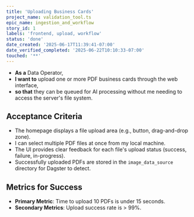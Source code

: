 ```yaml
---
title: 'Uploading Business Cards'
project_name: validation_tool.ts
epic_name: ingestion_and_workflow
story_id: 1
labels: 'frontend, upload, workflow'
status: 'done'
date_created: '2025-06-17T11:39:41-07:00'
date_verified_completed: '2025-06-22T10:10:33-07:00'
touched: '**'
---
```


- **As a** Data Operator,
- **I want to** upload one or more PDF business cards through the web interface,
- **so that** they can be queued for AI processing without me needing to access the server's file system.

## Acceptance Criteria

- The homepage displays a file upload area (e.g., button, drag-and-drop zone).
- I can select multiple PDF files at once from my local machine.
- The UI provides clear feedback for each file's upload status (success, failure, in-progress).
- Successfully uploaded PDFs are stored in the `image_data_source` directory for Dagster to detect.

## Metrics for Success

- **Primary Metric**: Time to upload 10 PDFs is under 15 seconds.
- **Secondary Metrics**: Upload success rate is > 99%.

